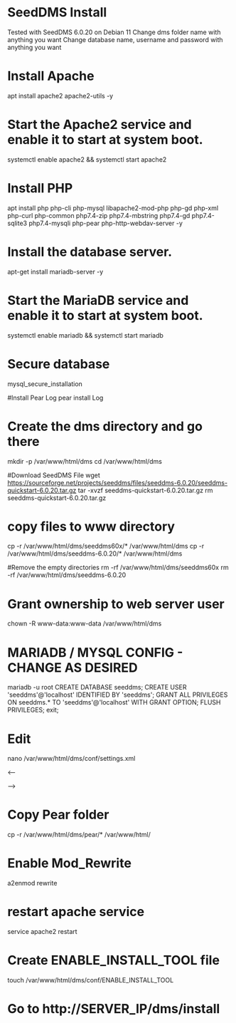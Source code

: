 # SeedDMS Install
Tested with SeedDMS 6.0.20 on Debian 11
Change dms folder name with anything you want
Change database name, username and password with anything you want

# Install Apache
apt install apache2 apache2-utils -y

# Start the Apache2 service and enable it to start at system boot.
systemctl enable apache2 && systemctl start apache2

# Install PHP
apt install php php-cli php-mysql libapache2-mod-php php-gd php-xml php-curl php-common php7.4-zip php7.4-mbstring php7.4-gd php7.4-sqlite3 php7.4-mysqli php-pear php-http-webdav-server -y

# Install the database server.
apt-get install mariadb-server -y

# Start the MariaDB service and enable it to start at system boot.
systemctl enable mariadb && systemctl start mariadb

# Secure database
mysql_secure_installation

#Install Pear Log
pear install Log

# Create the dms directory and go there
mkdir -p /var/www/html/dms
cd /var/www/html/dms

#Download SeedDMS File
wget https://sourceforge.net/projects/seeddms/files/seeddms-6.0.20/seeddms-quickstart-6.0.20.tar.gz
tar -xvzf seeddms-quickstart-6.0.20.tar.gz
rm seeddms-quickstart-6.0.20.tar.gz

# copy files to www directory
cp -r /var/www/html/dms/seeddms60x/* /var/www/html/dms
cp -r /var/www/html/dms/seeddms-6.0.20/* /var/www/html/dms

#Remove the empty directories
rm -rf /var/www/html/dms/seeddms60x
rm -rf /var/www/html/dms/seeddms-6.0.20

# Grant ownership to web server user
chown -R www-data:www-data /var/www/html/dms

# MARIADB / MYSQL CONFIG - CHANGE AS DESIRED

mariadb -u root
CREATE DATABASE seeddms;
CREATE USER 'seeddms'@'localhost' IDENTIFIED BY 'seeddms';
GRANT ALL PRIVILEGES ON seeddms.* TO 'seeddms'@'localhost' WITH GRANT OPTION;
FLUSH PRIVILEGES;
exit;

# Edit
nano /var/www/html/dms/conf/settings.xml

<--
   <server   
      rootDir = "/var/www/html/dms/"
      httpRoot = "/dms/"
      contentDir = "/var/www/html/dms/data"
      stagingDir = "/var/www/html/dms/data/staging/"
      luceneDir = "/var/www/html/dms/data/lucene/"
      logFileEnable = "true"
      logFileRotation = "d"
      enableLargeFileUpload = "false"
      partitionSize = "2000000"
      dropFolderDir = ""
      cacheDir = "/var/www/html/dms/data/cache/"
      backupDir = "/var/www/html/dms/data/"
    />

<database
      dbDriver = "mysql"
      dbHostname = "localhost"
      dbDatabase = "seeddms"
      dbUser = "seeddms"
      dbPass = "seeddms"
      doNotCheckVersion = "false"
    />

<server
      coreDir = ""
      luceneClassDir = ""
      contentOffsetDir = "1048576"
      maxDirID = "0"
      updateNotifyTime = "86400"
      extraPath = "/var/www/html/dms/pear"
      maxExecutionTime = "30"
      cmdTimeout = "10"
    />
-->

# Copy Pear folder
cp -r /var/www/html/dms/pear/* /var/www/html/

# Enable Mod_Rewrite
a2enmod rewrite

# restart apache service
service apache2 restart

# Create ENABLE_INSTALL_TOOL file
touch /var/www/html/dms/conf/ENABLE_INSTALL_TOOL

# Go to http://SERVER_IP/dms/install
